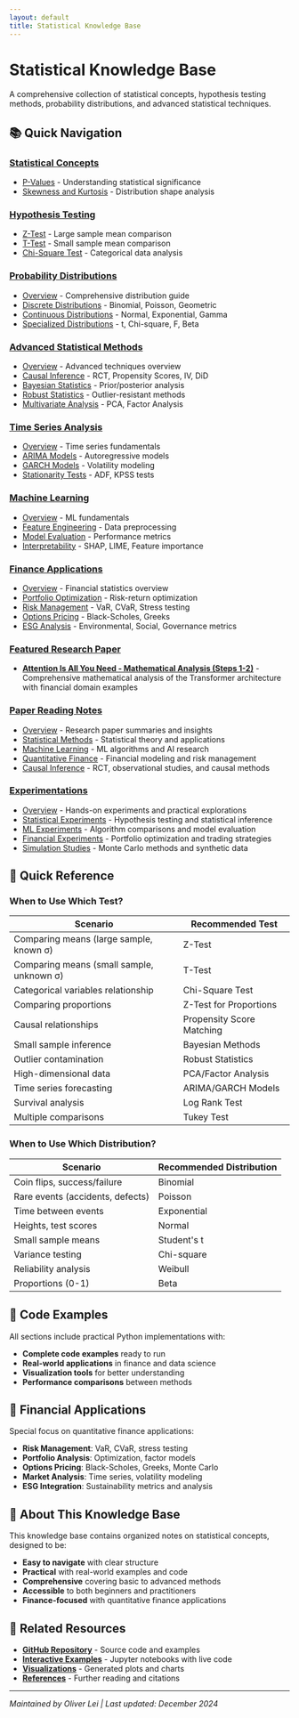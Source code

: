 ```yaml
---
layout: default
title: Statistical Knowledge Base
---
```


# Statistical Knowledge Base

A comprehensive collection of statistical concepts, hypothesis testing methods, probability distributions, and advanced statistical techniques.

## 📚 Quick Navigation

### [Statistical Concepts](./concepts/)

- [P-Values](./concepts/p-values.md) - Understanding statistical significance
- [Skewness and Kurtosis](./concepts/skewness-kurtosis.md) - Distribution shape analysis

### [Hypothesis Testing](./hypothesis-testing/)

- [Z-Test](./hypothesis-testing/z-test.md) - Large sample mean comparison
- [T-Test](./hypothesis-testing/t-test.md) - Small sample mean comparison
- [Chi-Square Test](./hypothesis-testing/chi-square-test.md) - Categorical data analysis

### [Probability Distributions](./distributions/)

- [Overview](./distributions/README.md) - Comprehensive distribution guide
- [Discrete Distributions](./distributions/discrete-distributions.md) - Binomial, Poisson, Geometric
- [Continuous Distributions](./distributions/continuous-distributions.md) - Normal, Exponential, Gamma
- [Specialized Distributions](./distributions/specialized-distributions.md) - t, Chi-square, F, Beta

### [Advanced Statistical Methods](./advanced-statistics/)

- [Overview](./advanced-statistics/README.md) - Advanced techniques overview
- [Causal Inference](./advanced-statistics/causal-inference.md) - RCT, Propensity Scores, IV, DiD
- [Bayesian Statistics](./advanced-statistics/bayesian-statistics.md) - Prior/posterior analysis
- [Robust Statistics](./advanced-statistics/robust-statistics.md) - Outlier-resistant methods
- [Multivariate Analysis](./advanced-statistics/multivariate-analysis.md) - PCA, Factor Analysis

### [Time Series Analysis](./time-series/)

- [Overview](./time-series/README.md) - Time series fundamentals
- [ARIMA Models](./time-series/arima-models.md) - Autoregressive models
- [GARCH Models](./time-series/garch-models.md) - Volatility modeling
- [Stationarity Tests](./time-series/stationarity-tests.md) - ADF, KPSS tests

### [Machine Learning](./machine-learning/)

- [Overview](./machine-learning/README.md) - ML fundamentals
- [Feature Engineering](./machine-learning/feature-engineering.md) - Data preprocessing
- [Model Evaluation](./machine-learning/model-evaluation.md) - Performance metrics
- [Interpretability](./machine-learning/interpretability.md) - SHAP, LIME, Feature importance

### [Finance Applications](./finance/)

- [Overview](./finance/README.md) - Financial statistics overview
- [Portfolio Optimization](./finance/portfolio-optimization.md) - Risk-return optimization
- [Risk Management](./finance/risk-management.md) - VaR, CVaR, Stress testing
- [Options Pricing](./finance/options-pricing.md) - Black-Scholes, Greeks
- [ESG Analysis](./finance/esg-analysis.md) - Environmental, Social, Governance metrics

### [Featured Research Paper](./paper-reading-notes/machine-learning/attention-is-all-you-need-step2.md)

- **[Attention Is All You Need - Mathematical Analysis (Steps 1-2)](./paper-reading-notes/machine-learning/attention-is-all-you-need-step2.md)** - Comprehensive mathematical analysis of the Transformer architecture with financial domain examples

### [Paper Reading Notes](./paper-reading-notes/)

- [Overview](./paper-reading-notes/README.md) - Research paper summaries and insights
- [Statistical Methods](./paper-reading-notes/statistical-methods/) - Statistical theory and applications
- [Machine Learning](./paper-reading-notes/machine-learning/) - ML algorithms and AI research
- [Quantitative Finance](./paper-reading-notes/quantitative-finance/) - Financial modeling and risk management
- [Causal Inference](./paper-reading-notes/causal-inference/) - RCT, observational studies, and causal methods

### [Experimentations](./experimentations/)

- [Overview](./experimentations/README.md) - Hands-on experiments and practical explorations
- [Statistical Experiments](./experimentations/statistical-experiments/) - Hypothesis testing and statistical inference
- [ML Experiments](./experimentations/ml-experiments/) - Algorithm comparisons and model evaluation
- [Financial Experiments](./experimentations/financial-experiments/) - Portfolio optimization and trading strategies
- [Simulation Studies](./experimentations/simulation-studies/) - Monte Carlo methods and synthetic data

## 🎯 Quick Reference

### When to Use Which Test?

| Scenario                                  | Recommended Test          |
| ----------------------------------------- | ------------------------- |
| Comparing means (large sample, known σ)   | Z-Test                    |
| Comparing means (small sample, unknown σ) | T-Test                    |
| Categorical variables relationship        | Chi-Square Test           |
| Comparing proportions                     | Z-Test for Proportions    |
| Causal relationships                      | Propensity Score Matching |
| Small sample inference                    | Bayesian Methods          |
| Outlier contamination                     | Robust Statistics         |
| High-dimensional data                     | PCA/Factor Analysis       |
| Time series forecasting                   | ARIMA/GARCH Models        |
| Survival analysis                         | Log Rank Test             |
| Multiple comparisons                      | Tukey Test                |

### When to Use Which Distribution?

| Scenario                         | Recommended Distribution |
| -------------------------------- | ------------------------ |
| Coin flips, success/failure      | Binomial                 |
| Rare events (accidents, defects) | Poisson                  |
| Time between events              | Exponential              |
| Heights, test scores             | Normal                   |
| Small sample means               | Student's t              |
| Variance testing                 | Chi-square               |
| Reliability analysis             | Weibull                  |
| Proportions (0-1)                | Beta                     |

## 🐍 Code Examples

All sections include practical Python implementations with:

- **Complete code examples** ready to run
- **Real-world applications** in finance and data science
- **Visualization tools** for better understanding
- **Performance comparisons** between methods

## 💼 Financial Applications

Special focus on quantitative finance applications:

- **Risk Management**: VaR, CVaR, stress testing
- **Portfolio Analysis**: Optimization, factor models
- **Options Pricing**: Black-Scholes, Greeks, Monte Carlo
- **Market Analysis**: Time series, volatility modeling
- **ESG Integration**: Sustainability metrics and analysis

## 📖 About This Knowledge Base

This knowledge base contains organized notes on statistical concepts, designed to be:

- **Easy to navigate** with clear structure
- **Practical** with real-world examples and code
- **Comprehensive** covering basic to advanced methods
- **Accessible** to both beginners and practitioners
- **Finance-focused** with quantitative finance applications

## 🔗 Related Resources

- **[GitHub Repository](https://github.com/YiyuanLei/knowledge_share)** - Source code and examples
- **[Interactive Examples](./examples/)** - Jupyter notebooks with live code
- **[Visualizations](./visualizations/)** - Generated plots and charts
- **[References](./references/)** - Further reading and citations

---

_Maintained by Oliver Lei | Last updated: December 2024_
